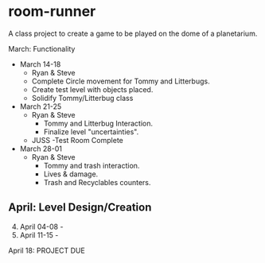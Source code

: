 # room-runner
A class project to create a game to be played on the dome of a planetarium.

March: Functionality

  - March 14-18
      - Ryan & Steve
      - Complete Circle movement for Tommy and Litterbugs.
      - Create test level with objects placed.
      - Solidify Tommy/Litterbug class
  - March 21-25
      - Ryan & Steve
        - Tommy and Litterbug Interaction.
        - Finalize level "uncertainties".
      - JUSS
        -Test Room Complete
  - March 28-01
    - Ryan & Steve
      - Tommy and trash interaction.
      - Lives & damage.
      - Trash and Recyclables counters.
    
April: Level Design/Creation
----------------------------
  4. April 04-08
    -
  5. April 11-15
    -

April 18: PROJECT DUE
